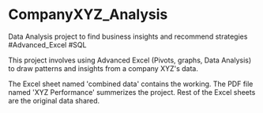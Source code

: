 # CompanyXYZ_Analysis
Data Analysis project to find business insights and recommend strategies #Advanced_Excel #SQL


This project involves using Advanced Excel (Pivots, graphs, Data Analysis) to draw patterns and insights from a company XYZ's data.

The Excel sheet named 'combined data' contains the working.
The PDF file named 'XYZ Performance' summerizes the project.
Rest of the Excel sheets are the original data shared.
